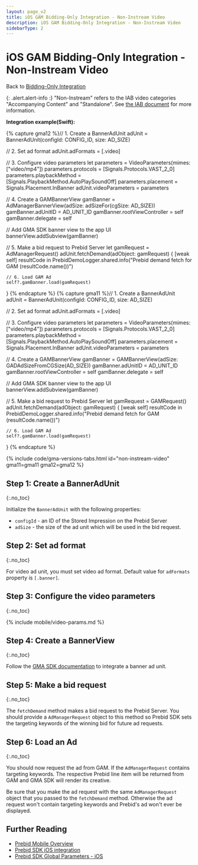 ```yaml
---
layout: page_v2
title: iOS GAM Bidding-Only Integration - Non-Instream Video
description: iOS GAM Bidding-Only Integration - Non-Instream Video
sidebarType: 2
---
```


# iOS GAM Bidding-Only Integration - Non-Instream Video

Back to [Bidding-Only Integration](/prebid-mobile/pbm-api/ios/ios-sdk-integration-gam-original-api.html#adunit-specific-instructions)

{: .alert.alert-info :}
"Non-Instream" refers to the IAB video categories "Accompanying Content" and "Standalone". See [the IAB document](https://iabtechlab.com/industry-adoption-of-amended-iab-tech-lab-guidelines-is-vital-to-drive-change/) for more information.

**Integration example(Swift):**

{% capture gma12 %}// 1. Create a BannerAdUnit
adUnit = BannerAdUnit(configId: CONFIG_ID, size: AD_SIZE)

// 2. Set ad format
adUnit.adFormats = [.video]

// 3. Configure video parameters
let parameters = VideoParameters(mimes: ["video/mp4"])
parameters.protocols = [Signals.Protocols.VAST_2_0]
parameters.playbackMethod = [Signals.PlaybackMethod.AutoPlaySoundOff]
parameters.placement = Signals.Placement.InBanner
adUnit.videoParameters = parameters

// 4. Create a GAMBannerView
gamBanner = AdManagerBannerView(adSize: adSizeFor(cgSize: AD_SIZE))
gamBanner.adUnitID = AD_UNIT_ID
gamBanner.rootViewController = self
gamBanner.delegate = self

// Add GMA SDK banner view to the app UI
bannerView.addSubview(gamBanner)

// 5. Make a bid request to Prebid Server
let gamRequest = AdManagerRequest()
adUnit.fetchDemand(adObject: gamRequest) { [weak self] resultCode in
    PrebidDemoLogger.shared.info("Prebid demand fetch for GAM \(resultCode.name())")
    
    // 6. Load GAM Ad
    self?.gamBanner.load(gamRequest)
}
{% endcapture %}
{% capture gma11 %}// 1. Create a BannerAdUnit
adUnit = BannerAdUnit(configId: CONFIG_ID, size: AD_SIZE)

// 2. Set ad format
adUnit.adFormats = [.video]

// 3. Configure video parameters
let parameters = VideoParameters(mimes: ["video/mp4"])
parameters.protocols = [Signals.Protocols.VAST_2_0]
parameters.playbackMethod = [Signals.PlaybackMethod.AutoPlaySoundOff]
parameters.placement = Signals.Placement.InBanner
adUnit.videoParameters = parameters

// 4. Create a GAMBannerView
gamBanner = GAMBannerView(adSize: GADAdSizeFromCGSize(AD_SIZE))
gamBanner.adUnitID = AD_UNIT_ID
gamBanner.rootViewController = self
gamBanner.delegate = self

// Add GMA SDK banner view to the app UI
bannerView.addSubview(gamBanner)

// 5. Make a bid request to Prebid Server
let gamRequest = GAMRequest()
adUnit.fetchDemand(adObject: gamRequest) { [weak self] resultCode in
    PrebidDemoLogger.shared.info("Prebid demand fetch for GAM \(resultCode.name())")

    // 6. Load GAM Ad
    self?.gamBanner.load(gamRequest)
}
{% endcapture %}

{% include code/gma-versions-tabs.html id="non-instream-video" gma11=gma11 gma12=gma12 %}


## Step 1: Create a BannerAdUnit
{:.no_toc}

Initialize the `BannerAdUnit` with the following properties:

- `configId` - an ID of the Stored Impression on the Prebid Server
- `adSize` - the size of the ad unit which will be used in the bid request.

## Step 2: Set ad format
{:.no_toc}

For video ad unit, you must set video ad format. Default value for `adFormats` property is `[.banner]`.

## Step 3: Configure the video parameters
{:.no_toc}

{% include mobile/video-params.md %}

## Step 4: Create a BannerView
{:.no_toc}

Follow the [GMA SDK documentation](https://developers.google.com/ad-manager/mobile-ads-sdk/ios/banner) to integrate a banner ad unit.

## Step 5: Make a bid request
{:.no_toc}

The `fetchDemand` method makes a bid request to the Prebid Server. You should provide a `AdManagerRequest` object to this method so Prebid SDK sets the targeting keywords of the winning bid for future ad requests.

## Step 6: Load an Ad
{:.no_toc}

You should now request the ad from GAM. If the `AdManagerRequest` contains targeting keywords. The respective Prebid line item will be returned from GAM and GMA SDK will render its creative.

Be sure that you make the ad request with the same `AdManagerRequest` object that you passed to the `fetchDemand` method. Otherwise the ad request won't contain targeting keywords and Prebid's ad won't ever be displayed.

## Further Reading

- [Prebid Mobile Overview](/prebid-mobile/prebid-mobile.html)
- [Prebid SDK iOS integration](/prebid-mobile/pbm-api/ios/code-integration-ios.html)
- [Prebid SDK Global Parameters - iOS](/prebid-mobile/pbm-api/ios/pbm-targeting-ios.html)
